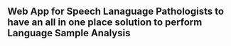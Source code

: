## Web App for Speech Lanaguage Pathologists to have an all in one place solution to perform Language Sample Analysis


